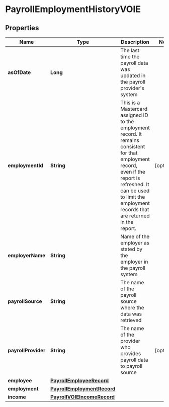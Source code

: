 

# PayrollEmploymentHistoryVOIE


## Properties

| Name | Type | Description | Notes |
|------------ | ------------- | ------------- | -------------|
|**asOfDate** | **Long** | The last time the payroll data was updated in the payroll provider&#39;s system |  |
|**employmentId** | **String** | This is a Mastercard assigned ID to the employment record. It remains consistent for that employment record, even if the report is refreshed. It can be used to limit the employment records that are returned in the report. |  [optional] |
|**employerName** | **String** | Name of the employer as stated by the employer in the payroll system |  |
|**payrollSource** | **String** | The name of the payroll source where the data was retrieved |  |
|**payrollProvider** | **String** | The name of the provider who provides payroll data to payroll source |  [optional] |
|**employee** | [**PayrollEmployeeRecord**](PayrollEmployeeRecord.md) |  |  |
|**employment** | [**PayrollEmploymentRecord**](PayrollEmploymentRecord.md) |  |  |
|**income** | [**PayrollVOIEIncomeRecord**](PayrollVOIEIncomeRecord.md) |  |  |



